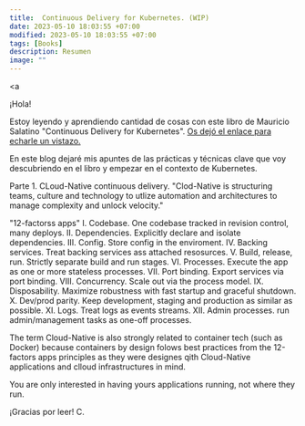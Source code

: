 ```yaml
---
title:  Continuous Delivery for Kubernetes. (WIP) 
date: 2023-05-10 18:03:55 +07:00
modified: 2023-05-10 18:03:55 +07:00
tags: [Books]
description: Resumen
image: ""
---
```


<a 

¡Hola!

Estoy leyendo y aprendiendo cantidad de cosas con este libro de Mauricio Salatino "Continuous Delivery for Kubernetes". <a href="https://www.manning.com/books/platform-engineering-on-kubernetes?utm_source=linkedin&utm_medium=organic&utm_campaign=book_salatino2_continuous_9_18_21" target="_blank" rel="nofollow">Os dejó el enlace para echarle un vistazo.</a>

En este blog dejaré mis apuntes de las prácticas y técnicas clave que voy descubriendo en el libro y empezar en el contexto de Kubernetes.

Parte 1. CLoud-Native continuous delivery.
"Clod-Native is structuring teams, culture and technology to utlize automation and architectures to manage complexity and unlock velocity."

"12-factorss apps"
I. Codebase. One codebase tracked in revision control, many deploys.
II. Dependencies. Explicitly declare and isolate dependencies.
III. Config. Store config in the enviroment.
IV. Backing services. Treat backing services ass attached resosurces.
V. Build, release, run. Strictly separate build and run stages.
VI. Processes. Execute the app as one or more stateless processes.
VII. Port binding. Export services via port binding.
VIII. Concurrency. Scale out via the process model.
IX. Disposability. Maximize robustness with fast startup and graceful shutdown.
X. Dev/prod parity. Keep development, staging and production as similar as possible.
XI. Logs. Treat logs as events streams.
XII. Admin processes. run admin/management tasks as one-off processes.

The term Cloud-Native is also strongly related to container tech (such as Docker) because containers by design folows best practices from the 12-factors apps principles as they were designes qith Cloud-Native applications and clloud infrastructures in mind.

You are only interested in having yours applications running, not where they run.



¡Gracias por leer!
C.








